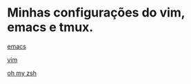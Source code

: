 # Minhas configurações do vim, emacs e tmux.

[emacs](/emacs)

[vim](/vim)

[oh my zsh](/oh-my-zsh)
